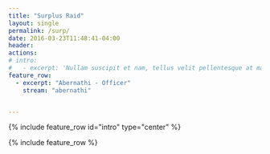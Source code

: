 ```yaml
---
title: "Surplus Raid"
layout: single
permalink: /surp/
date: 2016-03-23T11:48:41-04:00
header:
actions:
# intro: 
#   - excerpt: 'Nullam suscipit et nam, tellus velit pellentesque at malesuada, enim eaque. Quis nulla, netus tempor in diam gravida tincidunt, *proin faucibus* voluptate felis id sollicitudin. Centered with `type="center"`'
feature_row:
  - excerpt: "Abernathi - Officer"
    stream: "abernathi"


---
```


{% include feature_row id="intro" type="center" %}

{% include feature_row %}
